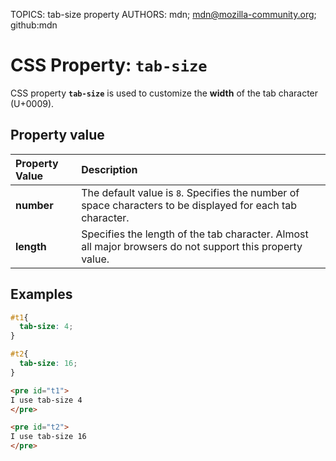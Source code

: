 TOPICS: tab-size property
AUTHORS: mdn; mdn@mozilla-community.org; github:mdn

# CSS Property: `tab-size`

CSS property **`tab-size`** is used to customize the **width** of the tab character (U+0009).

## Property value

| Property Value | Description |
| :--- | :--- |
| **number** | The default value is `8`. Specifies the number of space characters to be displayed for each tab character. |
| **length** | Specifies the length of the tab character. Almost all major browsers do not support this property value. |

## Examples

```css
#t1{
  tab-size: 4;
}

#t2{
  tab-size: 16;
}
```

```html
<pre id="t1">
I use tab-size 4
</pre>

<pre id="t2">
I use tab-size 16
</pre>
```
